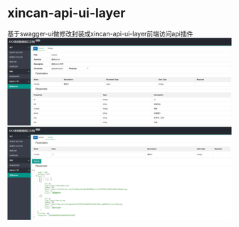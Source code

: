 # xincan-api-ui-layer
基于swagger-ui做修改封装成xincan-api-ui-layer前端访问api插件
![](https://github.com/xincan/xincan-api-ui-layer/raw/master/src/main/resources/examples/api-info.png) 
![](https://github.com/xincan/xincan-api-ui-layer/raw/master/src/main/resources/examples/api-debug.png) 
